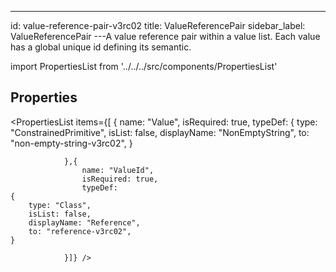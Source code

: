 --- 
id: value-reference-pair-v3rc02 
title: ValueReferencePair 
sidebar_label: ValueReferencePair 
---A value reference pair within a value list. Each value has a global unique id
defining its semantic.

import PropertiesList from '../../../src/components/PropertiesList' 

## Properties 

<PropertiesList items={[ 
{
                    name: "Value",
                    isRequired: true,
                    typeDef: 
    {
        type: "ConstrainedPrimitive",
        isList: false,
        displayName: "NonEmptyString",
        to: "non-empty-string-v3rc02",
    }
    
                },{
                    name: "ValueId",
                    isRequired: true,
                    typeDef: 
    {
        type: "Class",
        isList: false,
        displayName: "Reference",
        to: "reference-v3rc02",
    }
    
                }]} /> 
 
